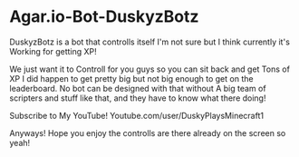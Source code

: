 # Agar.io-Bot-DuskyzBotz
DuskyzBotz is a bot that controlls itself I'm not sure but I think currently it's Working for getting XP!

We just want it to Controll for you guys so you can sit back and get Tons of XP I did happen to get pretty big but not big enough to get on the leaderboard. No bot can be designed with that without A big team of scripters and stuff like that, and they have to know what there doing!


Subscribe to My YouTube!
Youtube.com/user/DuskyPlaysMinecraft1

Anyways! Hope you enjoy the controlls are there already on the screen so yeah!
